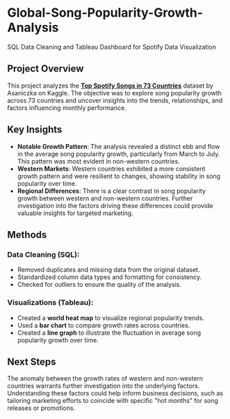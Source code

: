 # Global-Song-Popularity-Growth-Analysis
SQL Data Cleaning and Tableau Dashboard for Spotify Data Visualization

## Project Overview
This project analyzes the **[Top Spotify Songs in 73 Countries](https://www.kaggle.com/datasets/asaniczka/top-spotify-songs-in-73-countries-daily-updated)** dataset by Asaniczka on Kaggle. The objective was to explore song popularity growth across 73 countries and uncover insights into the trends, relationships, and factors influencing monthly performance.

## Key Insights
- **Notable Growth Pattern**: The analysis revealed a distinct ebb and flow in the average song popularity growth, particularly from March to July. This pattern was most evident in non-western countries.
- **Western Markets**: Western countries exhibited a more consistent growth pattern and were resilient to changes, showing stability in song popularity over time.
- **Regional Differences**: There is a clear contrast in song popularity growth between western and non-western countries. Further investigation into the factors driving these differences could provide valuable insights for targeted marketing.

## Methods

### Data Cleaning (SQL):
- Removed duplicates and missing data from the original dataset.
- Standardized column data types and formatting for consistency.
- Checked for outliers to ensure the quality of the analysis.

### Visualizations (Tableau):
- Created a **world heat map** to visualize regional popularity trends.
- Used a **bar chart** to compare growth rates across countries.
- Created a **line graph** to illustrate the fluctuation in average song popularity growth over time.

## Next Steps
The anomaly between the growth rates of western and non-western countries warrants further investigation into the underlying factors. Understanding these factors could help inform business decisions, such as tailoring marketing efforts to coincide with specific "hot months" for song releases or promotions.
